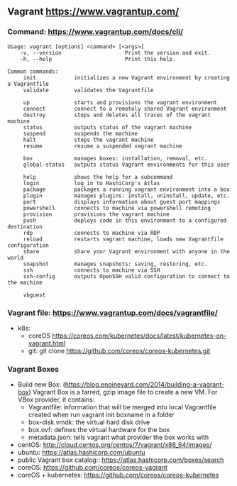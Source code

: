 ## Vagrant https://www.vagrantup.com/

### Command: https://www.vagrantup.com/docs/cli/
```
Usage: vagrant [options] <command> [<args>]
    -v, --version                    Print the version and exit.
    -h, --help                       Print this help.

Common commands:
     init            initializes a new Vagrant environment by creating a Vagrantfile
     validate        validates the Vagrantfile
     
     up              starts and provisions the vagrant environment
     connect         connect to a remotely shared Vagrant environment
     destroy         stops and deletes all traces of the vagrant machine
     status          outputs status of the vagrant machine
     suspend         suspends the machine
     halt            stops the vagrant machine     
     resume          resume a suspended vagrant machine     

     box             manages boxes: installation, removal, etc.
     global-status   outputs status Vagrant environments for this user

     help            shows the help for a subcommand
     login           log in to HashiCorp's Atlas
     package         packages a running vagrant environment into a box
     plugin          manages plugins: install, uninstall, update, etc.
     port            displays information about guest port mappings
     powershell      connects to machine via powershell remoting
     provision       provisions the vagrant machine
     push            deploys code in this environment to a configured destination
     rdp             connects to machine via RDP
     reload          restarts vagrant machine, loads new Vagrantfile configuration
     share           share your Vagrant environment with anyone in the world
     snapshot        manages snapshots: saving, restoring, etc.
     ssh             connects to machine via SSH
     ssh-config      outputs OpenSSH valid configuration to connect to the machine

     vbguest
```

### Vagrant file: https://www.vagrantup.com/docs/vagrantfile/
- k8s:  
    - coreOS https://coreos.com/kubernetes/docs/latest/kubernetes-on-vagrant.html
    - git:   git clone https://github.com/coreos/coreos-kubernetes.git


### Vagrant Boxes
- Build new Box: (https://blog.engineyard.com/2014/building-a-vagrant-box)
     Vagrant Box is a tarred, gzip image file to create a new VM. For VBox provider, it contains:
     - Vagrantfile:  information that will be merged into local Vagrantfile created when run vagrant init boxname in a folder
     - box-disk.vmdk: the virtual hard disk drive
     - box.ovf: defines the virtual hardware for the box
     - metadata.json: tells vagrant what provider the box works with
- centOS:  http://cloud.centos.org/centos/7/vagrant/x86_64/images/
- ubuntu:  https://atlas.hashicorp.com/ubuntu
- public Vagrant box catalog:: https://atlas.hashicorp.com/boxes/search
- coreOS: https://github.com/coreos/coreos-vagrant
- coreOS + kubernetes: https://github.com/coreos/coreos-kubernetes
